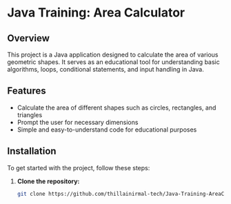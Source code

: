 # Java Training: Area Calculator

## Overview
This project is a Java application designed to calculate the area of various geometric shapes. It serves as an educational tool for understanding basic algorithms, loops, conditional statements, and input handling in Java.

## Features
- Calculate the area of different shapes such as circles, rectangles, and triangles
- Prompt the user for necessary dimensions
- Simple and easy-to-understand code for educational purposes

## Installation
To get started with the project, follow these steps:

1. **Clone the repository:**
   ```sh
   git clone https://github.com/thillainirmal-tech/Java-Training-AreaCalculator.git
